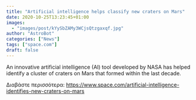 ```yaml
---
title: "Artificial intelligence helps classify new craters on Mars"
date: 2020-10-25T13:23:45+01:00
images:
  - "images/post/kYySbZAMy3WCjsQtzgaxqf.jpg"
author: "AstroBot"
categories: ["News"]
tags: ["space.com"]
draft: false
---
```


An innovative artificial intelligence (AI) tool developed by NASA has helped identify a cluster of craters on Mars that formed within the last decade. 

Διαβάστε περισσότερα: https://www.space.com/artificial-intelligence-identifies-new-craters-on-mars
